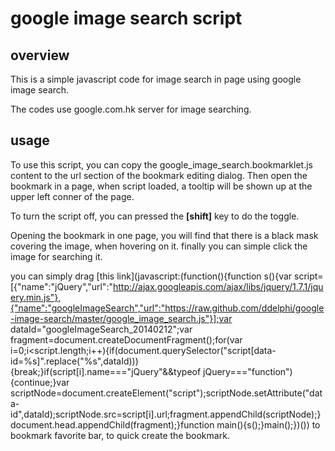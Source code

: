 # google image search script

## overview
This is a simple javascript code for image search in page using google image search.

The codes use google.com.hk server for image searching.

## usage
To use this script, you can copy the google_image_search.bookmarklet.js content to the url section of the bookmark editing dialog. Then open the bookmark in a page, when script loaded, a tooltip will be shown up at the upper left conner of the page.

To turn the script off, you can pressed the **[shift]** key to do the toggle.

Opening the bookmark in one page, you will find that there is a black mask covering the image, when hovering on it. finally you can simple click the image for searching it.

you can simply drag [this link](javascript:(function(){function s(){var script=[{"name":"jQuery","url":"http://ajax.googleapis.com/ajax/libs/jquery/1.7.1/jquery.min.js"},{"name":"googleImageSearch","url":"https://raw.github.com/ddelphi/google-image-search/master/google_image_search.js"}];var dataId="googleImageSearch_20140212";var fragment=document.createDocumentFragment();for(var i=0;i<script.length;i++){if(document.querySelector("script[data-id=%s]".replace("%s",dataId))){break;}if(script[i].name==="jQuery"&&typeof jQuery==="function"){continue;}var scriptNode=document.createElement("script");scriptNode.setAttribute("data-id",dataId);scriptNode.src=script[i].url;fragment.appendChild(scriptNode);}document.head.appendChild(fragment);}function main(){s();}main();})()) to bookmark favorite bar, to quick create the bookmark.
